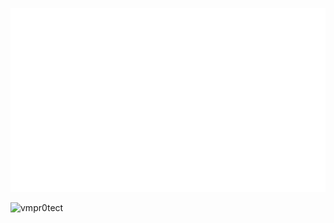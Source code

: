 ![](https://github.com/FadedStatic/FadedStatic/blob/master/generated/overview.svg#gh-dark-mode-only)
<p align="left"> <img src="https://komarev.com/ghpvc/?username=FadedStatic&label=Profile%20views&color=0e75b6&style=flat" alt="vmpr0tect" /> </p>
